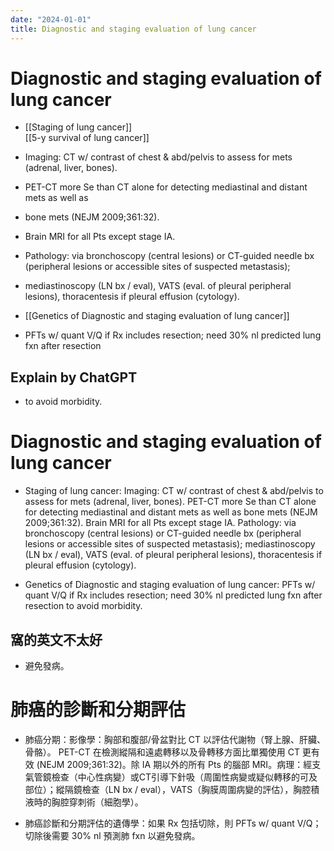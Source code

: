```yaml
---
date: "2024-01-01"
title: Diagnostic and staging evaluation of lung cancer
---
```


# Diagnostic and staging evaluation of lung cancer

* [[Staging of lung cancer]]  
[[5-y survival of lung cancer]]

* Imaging: CT w/ contrast of chest & abd/pelvis to assess for mets (adrenal, liver, bones).
* PET-CT more Se than CT alone for detecting mediastinal and distant mets as well as
* bone mets (NEJM 2009;361:32). 
* Brain MRI for all Pts except stage IA.
 
* Pathology: via bronchoscopy (central lesions) or CT-guided needle bx (peripheral lesions or accessible sites of suspected metastasis); 
* mediastinoscopy (LN bx / eval), VATS (eval. of pleural peripheral lesions), thoracentesis if pleural effusion (cytology).
 
* [[Genetics of Diagnostic and staging evaluation of lung cancer]]
* PFTs w/ quant V/Q if Rx includes resection; need 30% nl predicted lung fxn after resection


## Explain by ChatGPT

* to avoid morbidity.

# Diagnostic and staging evaluation of lung cancer

* Staging of lung cancer: Imaging: CT w/ contrast of chest & abd/pelvis to assess for mets (adrenal, liver, bones). PET-CT more Se than CT alone for detecting mediastinal and distant mets as well as bone mets (NEJM 2009;361:32). Brain MRI for all Pts except stage IA. Pathology: via bronchoscopy (central lesions) or CT-guided needle bx (peripheral lesions or accessible sites of suspected metastasis); mediastinoscopy (LN bx / eval), VATS (eval. of pleural peripheral lesions), thoracentesis if pleural effusion (cytology).

* Genetics of Diagnostic and staging evaluation of lung cancer: PFTs w/ quant V/Q if Rx includes resection; need 30% nl predicted lung fxn after resection to avoid morbidity.

## 窩的英文不太好

* 避免發病。

# 肺癌的診斷和分期評估

* 肺癌分期：影像學：胸部和腹部/骨盆對比 CT 以評估代謝物（腎上腺、肝臟、骨骼）。 PET-CT 在檢測縱隔和遠處轉移以及骨轉移方面比單獨使用 CT 更有效 (NEJM 2009;361:32)。除 IA 期以外的所有 Pts 的腦部 MRI。病理：經支氣管鏡檢查（中心性病變）或CT引導下針吸（周圍性病變或疑似轉移的可及部位）；縱隔鏡檢查（LN bx / eval），VATS（胸膜周圍病變的評估），胸腔積液時的胸腔穿刺術（細胞學）。

* 肺癌診斷和分期評估的遺傳學：如果 Rx 包括切除，則 PFTs w/ quant V/Q；切除後需要 30% nl 預測肺 fxn 以避免發病。